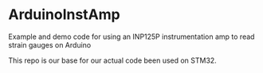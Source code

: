 ArduinoInstAmp
==============

Example and demo code for using an INP125P instrumentation amp to read strain gauges on Arduino

This repo is our base for our actual code been used on STM32.
